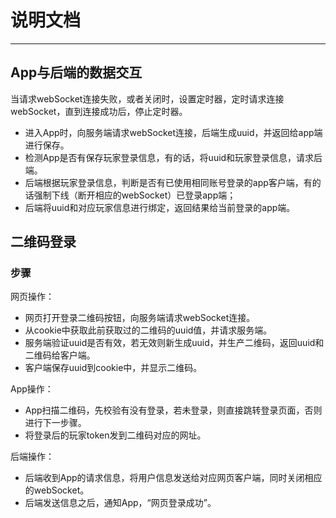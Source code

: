 # 说明文档

----
## App与后端的数据交互
当请求webSocket连接失败，或者关闭时，设置定时器，定时请求连接webSocket，直到连接成功后，停止定时器。  
  * 进入App时，向服务端请求webSocket连接，后端生成uuid，并返回给app端进行保存。
  * 检测App是否有保存玩家登录信息，有的话，将uuid和玩家登录信息，请求后端。
  * 后端根据玩家登录信息，判断是否有已使用相同账号登录的app客户端，有的话强制下线（断开相应的webSocket）已登录app端；
  * 后端将uuid和对应玩家信息进行绑定，返回结果给当前登录的app端。

## 二维码登录
### 步骤
网页操作：  
  * 网页打开登录二维码按钮，向服务端请求webSocket连接。
  * 从cookie中获取此前获取过的二维码的uuid值，并请求服务端。
  * 服务端验证uuid是否有效，若无效则新生成uuid，并生产二维码，返回uuid和二维码给客户端。
  * 客户端保存uuid到cookie中，并显示二维码。

App操作：  
  * App扫描二维码，先校验有没有登录，若未登录，则直接跳转登录页面，否则进行下一步骤。
  * 将登录后的玩家token发到二维码对应的网址。

后端操作：  
  * 后端收到App的请求信息，将用户信息发送给对应网页客户端，同时关闭相应的webSocket。
  * 后端发送信息之后，通知App，“网页登录成功”。